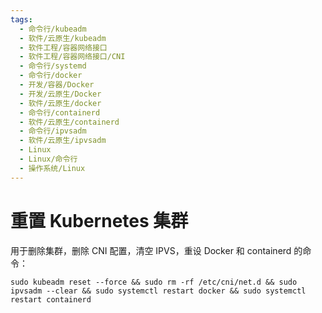 ```yaml
---
tags:
  - 命令行/kubeadm
  - 软件/云原生/kubeadm
  - 软件工程/容器网络接口
  - 软件工程/容器网络接口/CNI
  - 命令行/systemd
  - 命令行/docker
  - 开发/容器/Docker
  - 开发/云原生/Docker
  - 软件/云原生/docker
  - 命令行/containerd
  - 软件/云原生/containerd
  - 命令行/ipvsadm
  - 软件/云原生/ipvsadm
  - Linux
  - Linux/命令行
  - 操作系统/Linux
---
```

# 重置 Kubernetes 集群

用于删除集群，删除 CNI 配置，清空 IPVS，重设 Docker 和 containerd 的命令：

```shell
sudo kubeadm reset --force && sudo rm -rf /etc/cni/net.d && sudo ipvsadm --clear && sudo systemctl restart docker && sudo systemctl restart containerd
```